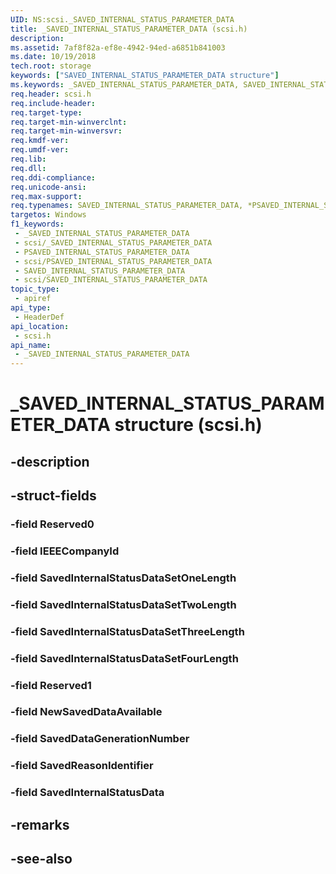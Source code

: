```yaml
---
UID: NS:scsi._SAVED_INTERNAL_STATUS_PARAMETER_DATA
title: _SAVED_INTERNAL_STATUS_PARAMETER_DATA (scsi.h)
description: 
ms.assetid: 7af8f82a-ef8e-4942-94ed-a6851b841003
ms.date: 10/19/2018
tech.root: storage
keywords: ["SAVED_INTERNAL_STATUS_PARAMETER_DATA structure"]
ms.keywords: _SAVED_INTERNAL_STATUS_PARAMETER_DATA, SAVED_INTERNAL_STATUS_PARAMETER_DATA, *PSAVED_INTERNAL_STATUS_PARAMETER_DATA,
req.header: scsi.h
req.include-header: 
req.target-type: 
req.target-min-winverclnt: 
req.target-min-winversvr: 
req.kmdf-ver: 
req.umdf-ver: 
req.lib: 
req.dll: 
req.ddi-compliance: 
req.unicode-ansi: 
req.max-support: 
req.typenames: SAVED_INTERNAL_STATUS_PARAMETER_DATA, *PSAVED_INTERNAL_STATUS_PARAMETER_DATA
targetos: Windows
f1_keywords:
 - _SAVED_INTERNAL_STATUS_PARAMETER_DATA
 - scsi/_SAVED_INTERNAL_STATUS_PARAMETER_DATA
 - PSAVED_INTERNAL_STATUS_PARAMETER_DATA
 - scsi/PSAVED_INTERNAL_STATUS_PARAMETER_DATA
 - SAVED_INTERNAL_STATUS_PARAMETER_DATA
 - scsi/SAVED_INTERNAL_STATUS_PARAMETER_DATA
topic_type:
 - apiref
api_type:
 - HeaderDef
api_location:
 - scsi.h
api_name:
 - _SAVED_INTERNAL_STATUS_PARAMETER_DATA
---
```


# _SAVED_INTERNAL_STATUS_PARAMETER_DATA structure (scsi.h)


## -description

## -struct-fields

### -field Reserved0

### -field IEEECompanyId

### -field SavedInternalStatusDataSetOneLength

### -field SavedInternalStatusDataSetTwoLength

### -field SavedInternalStatusDataSetThreeLength

### -field SavedInternalStatusDataSetFourLength

### -field Reserved1

### -field NewSavedDataAvailable

### -field SavedDataGenerationNumber

### -field SavedReasonIdentifier

### -field SavedInternalStatusData

## -remarks

## -see-also

